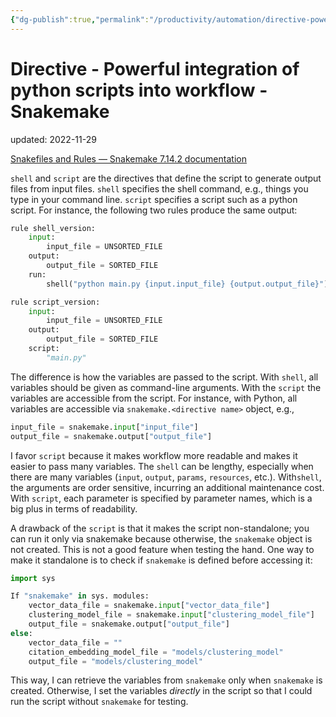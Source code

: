 ```yaml
---
{"dg-publish":true,"permalink":"/productivity/automation/directive-powerful-integration-of-python-scripts-into-workflow-snakemake/","dgPassFrontmatter":true}
---
```



# Directive - Powerful integration of python scripts into workflow - Snakemake
updated: 2022-11-29

[Snakefiles and Rules — Snakemake 7.14.2 documentation](https://snakemake.readthedocs.io/en/stable/snakefiles/rules.html#external-scripts)

`shell` and `script` are the directives that define the script to generate output files from input files. `shell` specifies the shell command, e.g., things you type in your command line. `script` specifies a script such as a python script. For instance, the following two rules produce the same output: 

```python 
rule shell_version: 
	input: 
		input_file = UNSORTED_FILE
	output:
		output_file = SORTED_FILE
	run:
		shell("python main.py {input.input_file} {output.output_file}")

rule script_version: 
	input: 
		input_file = UNSORTED_FILE
	output:
		output_file = SORTED_FILE
	script:
		"main.py"
```

The difference is how the variables are passed to the script. With `shell`, all variables should be given as command-line arguments. With the `script` the variables are accessible from the script. For instance, with Python, all variables are accessible via `snakemake.<directive name>` object, e.g., 
```python 
input_file = snakemake.input["input_file"]
output_file = snakemake.output["output_file"]
```

I favor `script` because it makes workflow more readable and makes it easier to pass many variables. The `shell` can be lengthy, especially when there are many variables (`input`, `output`, `params`, `resources`, etc.). With`shell`, the arguments are order sensitive, incurring an additional maintenance cost. With `script`, each parameter is specified by parameter names, which is a big plus in terms of readability. 

A drawback of the `script` is that it makes the script non-standalone; you can run it only via snakemake because otherwise, the `snakemake` object is not created. This is not a good feature when testing the hand.  One way to make it standalone is to check if `snakemake` is defined before accessing it: 
```python
import sys

If "snakemake" in sys. modules:
    vector_data_file = snakemake.input["vector_data_file"]
    clustering_model_file = snakemake.input["clustering_model_file"]
    output_file = snakemake.output["output_file"]
else:
    vector_data_file = ""
    citation_embedding_model_file = "models/clustering_model"
    output_file = "models/clustering_model"
```
This way, I can retrieve the variables from `snakemake` only when `snakemake` is created. Otherwise, I set the variables *directly* in the script so that I could run the script without `snakemake` for testing.